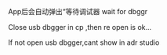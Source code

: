 App后会自动弹出“等待调试器  wait for dbggr


Close usb dbgger in cp ,then re open is ok...

If not open usb dbgger,cant show in adr studio



